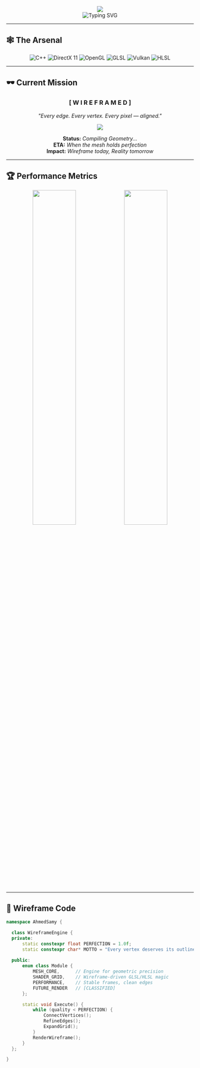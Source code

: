 <div align="center">
  <img src="https://capsule-render.vercel.app/api?type=waving&color=0:111111,100:00FFFF&height=220&section=header&text=Ahmed%20Samy%20Mousa&fontSize=55&fontColor=FFD700&animation=fadeIn&fontAlignY=35&desc=Graphics%20Programming%20Virtuoso&descAlignY=55&descSize=20" />
</div>

<div align="center">
  <img src="https://readme-typing-svg.herokuapp.com?font=Oxanium&weight=900&size=30&duration=4000&pause=2000&color=00FFFF&center=true&vCenter=true&width=800&height=80&lines=🚀+Rendering+The+Impossible;🎨+Mastering+The+Wireframe;💎+Where+Geometry+Meets+Infinity" alt="Typing SVG" />
</div>

---

## 🕸️ **The Arsenal**

<div align="center">

![C++](https://img.shields.io/badge/C++-111111?style=for-the-badge&logo=c%2B%2B&logoColor=FFD700)
![DirectX 11](https://img.shields.io/badge/DirectX%2011-111111?style=for-the-badge&logo=microsoft&logoColor=00BFFF)
![OpenGL](https://img.shields.io/badge/OpenGL-111111?style=for-the-badge&logo=opengl&logoColor=FF69B4)
![GLSL](https://img.shields.io/badge/GLSL-111111?style=for-the-badge&logo=opengl&logoColor=8A2BE2)
![Vulkan](https://img.shields.io/badge/Vulkan-111111?style=for-the-badge&logo=vulkan&logoColor=FF004F)
![HLSL](https://img.shields.io/badge/HLSL-111111?style=for-the-badge&logo=microsoft&logoColor=DA70D6)

</div>

---

## 🕶️ **Current Mission**

<div align="center">

### **[ W I R E F R A M E D ]**
*"Every edge. Every vertex. Every pixel — aligned."*

<img src="https://progress-bar.dev/87/?scale=100&title=█████████████&width=500&color=00FFFF&suffix=%20IN%20PROGRESS" />

**Status:** *Compiling Geometry...*  
**ETA:** *When the mesh holds perfection*  
**Impact:** *Wireframe today, Reality tomorrow*

</div>

---

## 🏆 **Performance Metrics**

<div align="center">
  <img src="https://github-readme-stats.vercel.app/api?username=AhmedSamyMousa&show_icons=true&theme=radical&hide_border=true&bg_color=0d0d0d&title_color=00FFFF&icon_color=FFD700&text_color=c9d1d9" width="48%" />
  <img src="https://github-readme-streak-stats.herokuapp.com/?user=AhmedSamyMousa&theme=radical&hide_border=true&background=0d0d0d&stroke=FFD700&ring=00FFFF&fire=FFD700&currStreakLabel=FFD700" width="48%" />
</div>

---

## 💎 **Wireframe Code**

```cpp
namespace AhmedSamy {

  class WireframeEngine {
  private:
      static constexpr float PERFECTION = 1.0f;
      static constexpr char* MOTTO = "Every vertex deserves its outline.";
      
  public:
      enum class Module {
          MESH_CORE,      // Engine for geometric precision
          SHADER_GRID,    // Wireframe-driven GLSL/HLSL magic
          PERFORMANCE,    // Stable frames, clean edges
          FUTURE_RENDER   // [CLASSIFIED]
      };

      static void Execute() {
          while (quality < PERFECTION) {
              ConnectVertices();
              RefineEdges();
              ExpandGrid();
          }
          RenderWireframe();
      }
  };

}
